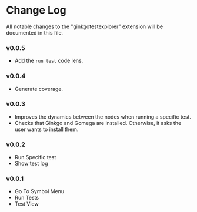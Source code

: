 # Change Log

All notable changes to the "ginkgotestexplorer" extension will be documented in this file.

### v0.0.5

- Add the `run test` code lens.

### v0.0.4

- Generate coverage.

### v0.0.3

- Improves the dynamics between the nodes when running a specific test.
- Checks that Ginkgo and Gomega are installed. Otherwise, it asks the user wants to install them.

### v0.0.2

- Run Specific test
- Show test log

### v0.0.1

- Go To Symbol Menu
- Run Tests
- Test View
